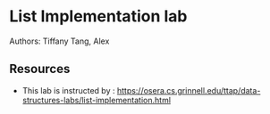 # List Implementation lab

Authors: Tiffany Tang, Alex
## Resources

*  This lab is instructed by : 
https://osera.cs.grinnell.edu/ttap/data-structures-labs/list-implementation.html
